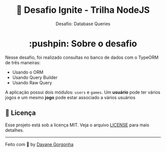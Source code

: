 <h1 align="center">🚀 Desafio Ignite - Trilha NodeJS</h1>
<p align="center">
  Desafio: Database Queries
  <br>
</p>
<h1 align="center">:pushpin: Sobre o desafio</h1>
Nesse desafio, foi realizado consultas no banco de dados com o TypeORM de três maneiras:

- Usando o ORM
- Usando Query Builder
- Usando Raw Query

A aplicação possui dois módulos: `users` e `games`. Um **usuário** pode ter vários jogos e um mesmo **jogo** pode estar associado a vários usuários

## :memo: Licença

Esse projeto está sob a licença MIT. Veja o arquivo [LICENSE](https://github.com/git/git-scm.com/blob/master/MIT-LICENSE.txt) para mais detalhes.

---

Feito com 💜 by <a href="https://www.linkedin.com/in/dayanegorgonha/">Dayane Gorgonha</a> 